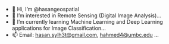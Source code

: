- 👋 Hi, I’m @hasangeospatial
- 👀 I’m interested in Remote Sensing (Digital Image Analysis)...
- 🌱 I’m currently learning Machine Learning and Deep Learning applications for Image Classification...
- 📫 Email: hasan.sylh3t@gmail.com, hahmed4@umbc.edu ...

<!---
hasangeospatial/hasangeospatial is a ✨ special ✨ repository because its `README.md` (this file) appears on your GitHub profile.
You can click the Preview link to take a look at your changes.
--->
